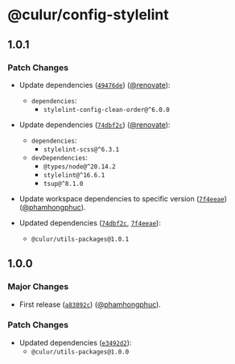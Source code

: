 # @culur/config-stylelint

## 1.0.1

### Patch Changes

- Update dependencies ([`49476de`](https://github.com/culur/culur/commit/49476dee58addebe889a9bd134435a7d41a6d1f2)) ([@renovate](https://github.com/apps/renovate)):

  - `dependencies`:
    - `stylelint-config-clean-order@^6.0.0`

- Update dependencies ([`74dbf2c`](https://github.com/culur/culur/commit/74dbf2c0050b30e9289aa7879c4cbb9ac103f4d3)) ([@renovate](https://github.com/apps/renovate)):

  - `dependencies`:
    - `stylelint-scss@^6.3.1`
  - `devDependencies`:
    - `@types/node@^20.14.2`
    - `stylelint@^16.6.1`
    - `tsup@^8.1.0`

- Update workspace dependencies to specific version ([`7f4eeae`](https://github.com/culur/culur/commit/7f4eeae4fa2c2dbed218675e8ce2cc91ca0bc4c3)) ([@phamhongphuc](https://github.com/phamhongphuc)).

- Updated dependencies ([`74dbf2c`](https://github.com/culur/culur/commit/74dbf2c0050b30e9289aa7879c4cbb9ac103f4d3), [`7f4eeae`](https://github.com/culur/culur/commit/7f4eeae4fa2c2dbed218675e8ce2cc91ca0bc4c3)):
  - `@culur/utils-packages@1.0.1`

## 1.0.0

### Major Changes

- First release ([`a83892c`](https://github.com/culur/culur/commit/a83892c01bc3a49cd21b79a1abd5443147fff0c4)) ([@phamhongphuc](https://github.com/phamhongphuc)).

### Patch Changes

- Updated dependencies ([`e3492d2`](https://github.com/culur/culur/commit/e3492d20a29bee15bbabab0a60277ed36944cd7a)):
  - `@culur/utils-packages@1.0.0`
